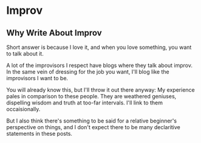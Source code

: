Improv
===

Why Write About Improv
---

Short answer is because I love it, and when you love something, you want to talk about it.

A lot of the improvisors I respect have blogs where they talk about improv. In the same vein of dressing for the job you want, I'll blog like the improvisors I want to be. 

You will already know this, but I'll throw it out there anyway: My experience pales in comparison to these people. They are weathered geniuses, dispelling wisdom and truth at too-far intervals. I'll link to them occaisionally.

But I also think there's something to be said for a relative beginner's perspective on things, and I don't expect there to be many declaritive statements in these posts.